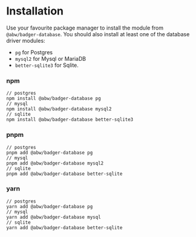 # Installation

Use your favourite package manager to install the module
from `@abw/badger-database`.  You should also install
at least one of the database driver modules:

* `pg` for Postgres
* `mysql2` for Mysql or MariaDB
* `better-sqlite3` for Sqlite.

### npm

    // postgres
    npm install @abw/badger-database pg
    // mysql
    npm install @abw/badger-database mysql2
    // sqlite
    npm install @abw/badger-database better-sqlite3

### pnpm

    // postgres
    pnpm add @abw/badger-database pg
    // mysql
    pnpm add @abw/badger-database mysql2
    // sqlite
    pnpm add @abw/badger-database better-sqlite

### yarn

    // postgres
    yarn add @abw/badger-database pg
    // mysql
    yarn add @abw/badger-database mysql
    // sqlite
    yarn add @abw/badger-database better-sqlite

